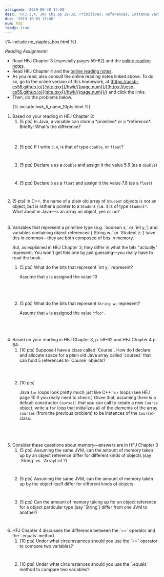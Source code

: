 ```yaml
---
assigned: '2019-09-30 17:00'
desc: 'HFJ 3,4; JN7 Ch2 pp 19-32; Primitives, References, Instance Variables, Methods'
due: '2019-10-03 17:00'
num: h02
ready: true
---
```


{% include no_staples_box.html %}

*Reading Assignment:* 

* Read HFJ Chapter 3 (especially pages 59-62) and the [online reading notes](http://ucsb-cs56.github.io/hfj/HFJ_Chapter_3/).
* Read HFJ Chapter 4 and the [online reading notes](http://ucsb-cs56.github.io/hfj/HFJ_Chapter_4/).
* As you read, also consult the online reading notes linked above. To do so, go to the online version of this homework, at [https://ucsb-cs56.github.io/{{site.qxx}}/hwk/{{page.num}}/](https://ucsb-cs56.github.io/{{site.qxx}}/hwk/{{page.num}}/) and click the links.
* Then, do the problems below.

<ol markdown="1" >

{% include hwk_li_name_10pts.html %}

<li> Based on your reading in HFJ Chapter 3:

<ol>

<li style="margin-bottom: 3.5em;" markdown="1">
(5 pts) In Java, a variable can store a *primitive* or a *reference*.  Briefly: What's the difference?
</li>

<li style="margin-bottom: 3em;" markdown="1">

(5 pts) If I write `3.4`, is that of type `double`, or `float`?

</li>

<li style="margin-bottom: 3em;" markdown="1">

(5 pts) Declare `a` as a `double` and assign it the value 5.6 (as a `double`)

</li>

<li style="margin-bottom: 3em;" markdown="1">

(5 pts) Declare `b` as a `float` and assign it the value 7.8 (as a `float`)

</li>

</ol>

</li>


<li style="margin-bottom:2.5em;" markdown="1">

(5 pts) In C++, the name of a plain old array  of `Student` objects is not an object, but is rather a pointer to a `Student` (i.e. it is of type `Student*`.  What about in Java&mdash;is an array an object, yes or no?

<div class="pagebreak"></div>

</li>

<li markdown="1">
Variables that represent a primitive type (e.g. `boolean x;` or `int y;`) and  variables containing  object references (`String w;` or `Student z;`) have this in common&mdash;they are both composed of bits in memory.

But, as explained in HFJ Chapter 3, they differ in what the bits "actually" represent.   You won't get this one by just guessing&mdash;you really have to read the book.

<ol>

<li style="margin-bottom:5em;" markdown="1"> 
(5 pts) What do the bits that represent `int y;` represent?

Assume that `y` is assigned the value 13

</li>

<li style="margin-bottom:5em;" markdown="1">

(5 pts) What do the bits that represent `String w;` represent?

Assume that `w` is assigned the value `"foo"`.

</li>
</ol>

</li>


<li markdown="1"> Based on your reading in HFJ Chapter 3, p. 59-62
  and HFJ Chapter 4 p. 84:

 <ol>
  <li style="margin-bottom:4em;" markdown="1"> (10 pts) 
  Suppose I have a class called `Course`.   
  How do I declare and allocate space for a plain old Java array called `courses` that can hold 5 references to `Course` objects?
  </li>

  <li style="margin-bottom:5em;" markdown="1"> (10 pts) 

 Java `for` loops look pretty much just like C++ `for` loops (see HFJ
 page 10 if you really need to check.)  Given that, assuming there is a
 default constructor `Course()` that you can call to create
 a new `Course` object, write a `for` loop that
 initializes all of the elements of the array `courses`
 (from the previous problem) to be instances of the
 `Course`> class. 
  </li>

 </ol>
</li>


<li> Consider these questions about memory&mdash;answers are in HFJ Chapter 3

<ol>

<li style="margin-bottom:3em;" markdown="1"> 
(5 pts) Assuming the same JVM, can the amount of memory taken up by 
an object reference differ for different kinds of objects (say `String` vs. `ArrayList<String>`?)
</li>

<li style="margin-bottom:3em;"> (5 pts) Assuming the same JVM, can the amount of memory
taken up by the object itself differ for different kinds of objects
</li>

<li style="margin-bottom:3em;" markdown="1"> (5 pts) Can the amount of memory
taking up for an object reference for a object particular type (say
`String`) differ from one JVM to another?
</li> 

</ol>

</li>

<li markdown="1"> HFJ Chapter 4 discusses the difference between the `==` operator and the `.equals` method.    

<ol>

<li style="margin-bottom:3em;" markdown="1">
(10 pts) Under what circumstances should you use the `==` operator to compare two variables? 
</li>

<li style="margin-bottom:3em;" markdown="1">
(10 pts) Under what circumstances should you use the `.equals` method to compare two variables? 
</li>

</ol>

</li>

</ol>
